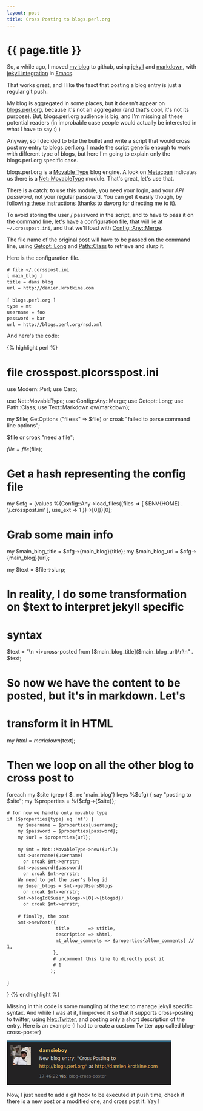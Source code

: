 ```yaml
---
layout: post
title: Cross Posting to blogs.perl.org
---
```


# {{ page.title }}

So, a while ago, I moved [my blog](http://damien.krotkine.com) to github, using
[jekyll](https://github.com/mojombo/jekyll) and
[markdown](http://daringfireball.net/projects/markdown/), with [jekyll
integration](http://metajack.im/2009/01/02/manage-jekyll-from-emacs/) in
[Emacs](http://www.gnu.org/software/emacs/).

That works great, and I like the fasct that posting a blog entry is just a regular git push.

My blog is aggregated in some places, but it doesn't appear on
[blogs.perl.org](http://blogs.perl.org), because it's not an aggregator (and that's
cool, it's not its purpose). But, blogs.perl.org audience is big, and I'm
missing all these potential readers (in improbable case people would actually
be interested in what I have to say :) )

Anyway, so I decided to bite the bullet and write a script that would cross
post my entry to blogs.perl.org. I made the script generic enough to work with
different type of blogs, but here I'm going to explain only the blogs.perl.org
specific case.

blogs.perl.org is a [Movable Type](http://www.movabletype.org/) blog engine. A
look on [Metacpan](http://metacpan.org) indicates us there is a
[Net::MovableType](https://metacpan.org/module/Net::MovableType) module. That's
great, let's use that.

There is a catch: to use this module, you need your login, and your *API
password*, not your regular passowrd. You can get it easily though, by [following these instructions](https://github.com/davorg/blogs.perl.org/issues/137) (thanks to davorg for directing me to it).

To avoid storing the user / password in the script, and to have to pass it on
the command line, let's have a configuration file, that will lie at
`~/.crosspost.ini`, and that we'll load with
[Config::Any::Merge](https://metacpan.org/module/Config::Any::Merge).

The file name of the original post will have to be passed on the command line,
using [Getopt::Long](https://metacpan.org/module/Getopt::Long) and
[Path::Class](https://metacpan.org/module/Path::Class) to retrieve and slurp
it.

Here is the configuration file.

    # file ~/.corsspost.ini
    [ main_blog ]
    title = dams blog
    url = http://damien.krotkine.com
    
    [ blogs.perl.org ]
    type = mt
    username = foo
    password = bar
    url = http://blogs.perl.org/rsd.xml


And here's the code:

{% highlight perl %}

# file crosspost.plcorsspost.ini

use Modern::Perl;
use Carp;

use Net::MovableType;
use Config::Any::Merge;
use Getopt::Long;
use Path::Class;
use Text::Markdown qw(markdown);

my $file;
GetOptions ("file=s"   => \$file)
  or croak "failed to parse command line options";

$file
  or croak "need a file";

$file = file($file);

# Get a hash representing the config file
my $cfg = (values %{Config::Any->load_files({files => [ $ENV{HOME} . '/.crosspost.ini' ], use_ext => 1 })->[0]})[0];

# Grab some main info
my $main_blog_title = $cfg->{main_blog}{title};
my $main_blog_url = $cfg->{main_blog}{url};

my $text = $file->slurp;
# In reality, I do some transformation on $text to interpret jekyll specific
# syntax

$text = "\n <i>cross-posted from [$main_blog_title]($main_blog_url)</i>\n\n" . $text;

# So now we have the content to be posted, but it's in markdown. Let's
# transform it in HTML
my $html = markdown($text);

# Then we loop on all the other blog to cross post to
foreach my $site (grep { $_ ne 'main_blog'} keys %$cfg) {
    say "posting to $site";
    my %properties = %{$cfg->{$site}};

    # for now we handle only movable type
    if ($properties{type} eq 'mt') {
        my $username = $properties{username};
        my $password = $properties{password};
        my $url = $properties{url};

        my $mt = Net::MovableType->new($url);
        $mt->username($username)
          or croak $mt->errstr;
        $mt->password($password)
          or croak $mt->errstr;
        We need to get the user's blog id
        my $user_blogs = $mt->getUsersBlogs
          or croak $mt->errstr;
        $mt->blogId($user_blogs->[0]->{blogid})
          or croak $mt->errstr;

        # finally, the post
        $mt->newPost({
                      title       => $title,
                      description => $html,
                      mt_allow_comments => $properties{allow_comments} // 1,
                     },
                     # uncomment this line to directly post it
                     # 1
                    );

    }
    
}
{% endhighlight %}

Missing in this code is some mungling of the text to manage jekyll specific syntax. And while I was at it, I improved it so that it supports cross-posting to twitter, using [Net::Twitter](https://metacpan.org/module/Net::Twitter), and posting only a short description of the entry. Here is an example (I had to create a custom Twitter app called blog-cross-poster)

![Twitter cross posting](/images/twitter_cross_post.png)
 
Now, I just need to add a git hook to be executed at push time, check if there is a new post or a modified one, and cross post it. Yay !

